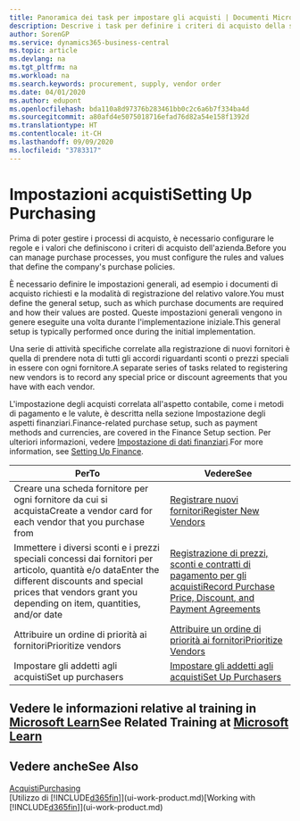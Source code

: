 ```yaml
---
title: Panoramica dei task per impostare gli acquisti | Documenti Microsoft
description: Descrive i task per definire i criteri di acquisto della società e impostare i processi di acquisto.
author: SorenGP
ms.service: dynamics365-business-central
ms.topic: article
ms.devlang: na
ms.tgt_pltfrm: na
ms.workload: na
ms.search.keywords: procurement, supply, vendor order
ms.date: 04/01/2020
ms.author: edupont
ms.openlocfilehash: bda110a8d97376b283461bb0c2c6a6b7f334ba4d
ms.sourcegitcommit: a80afd4e5075018716efad76d82a54e158f1392d
ms.translationtype: HT
ms.contentlocale: it-CH
ms.lasthandoff: 09/09/2020
ms.locfileid: "3783317"
---
```

# <a name="setting-up-purchasing"></a><span data-ttu-id="dd403-103">Impostazioni acquisti</span><span class="sxs-lookup"><span data-stu-id="dd403-103">Setting Up Purchasing</span></span>
<span data-ttu-id="dd403-104">Prima di poter gestire i processi di acquisto, è necessario configurare le regole e i valori che definiscono i criteri di acquisto dell'azienda.</span><span class="sxs-lookup"><span data-stu-id="dd403-104">Before you can manage purchase processes, you must configure the rules and values that define the company's purchase policies.</span></span>

<span data-ttu-id="dd403-105">È necessario definire le impostazioni generali, ad esempio i documenti di acquisto richiesti e la modalità di registrazione del relativo valore.</span><span class="sxs-lookup"><span data-stu-id="dd403-105">You must define the general setup, such as which purchase documents are required and how their values are posted.</span></span> <span data-ttu-id="dd403-106">Queste impostazioni generali vengono in genere eseguite una volta durante l'implementazione iniziale.</span><span class="sxs-lookup"><span data-stu-id="dd403-106">This general setup is typically performed once during the initial implementation.</span></span>

<span data-ttu-id="dd403-107">Una serie di attività specifiche correlate alla registrazione di nuovi fornitori è quella di prendere nota di tutti gli accordi riguardanti sconti o prezzi speciali in essere con ogni fornitore.</span><span class="sxs-lookup"><span data-stu-id="dd403-107">A separate series of tasks related to registering new vendors is to record any special price or discount agreements that you have with each vendor.</span></span>

<span data-ttu-id="dd403-108">L'impostazione degli acquisti correlata all'aspetto contabile, come i metodi di pagamento e le valute, è descritta nella sezione Impostazione degli aspetti finanziari.</span><span class="sxs-lookup"><span data-stu-id="dd403-108">Finance-related purchase setup, such as payment methods and currencies, are covered in the Finance Setup section.</span></span> <span data-ttu-id="dd403-109">Per ulteriori informazioni, vedere [Impostazione di dati finanziari](finance-setup-finance.md).</span><span class="sxs-lookup"><span data-stu-id="dd403-109">For more information, see [Setting Up Finance](finance-setup-finance.md).</span></span>

| <span data-ttu-id="dd403-110">Per</span><span class="sxs-lookup"><span data-stu-id="dd403-110">To</span></span> | <span data-ttu-id="dd403-111">Vedere</span><span class="sxs-lookup"><span data-stu-id="dd403-111">See</span></span> |
| --- | --- |
| <span data-ttu-id="dd403-112">Creare una scheda fornitore per ogni fornitore da cui si acquista</span><span class="sxs-lookup"><span data-stu-id="dd403-112">Create a vendor card for each vendor that you purchase from</span></span>|[<span data-ttu-id="dd403-113">Registrare nuovi fornitori</span><span class="sxs-lookup"><span data-stu-id="dd403-113">Register New Vendors</span></span>](purchasing-how-register-new-vendors.md) |
| <span data-ttu-id="dd403-114">Immettere i diversi sconti e i prezzi speciali concessi dai fornitori per articolo, quantità e/o data</span><span class="sxs-lookup"><span data-stu-id="dd403-114">Enter the different discounts and special prices that vendors grant you depending on item, quantities, and/or date</span></span> |[<span data-ttu-id="dd403-115">Registrazione di prezzi, sconti e contratti di pagamento per gli acquisti</span><span class="sxs-lookup"><span data-stu-id="dd403-115">Record Purchase Price, Discount, and Payment Agreements</span></span>](purchasing-how-record-purchase-price-discount-payment-agreements.md) |
| <span data-ttu-id="dd403-116">Attribuire un ordine di priorità ai fornitori</span><span class="sxs-lookup"><span data-stu-id="dd403-116">Prioritize vendors</span></span> |[<span data-ttu-id="dd403-117">Attribuire un ordine di priorità ai fornitori</span><span class="sxs-lookup"><span data-stu-id="dd403-117">Prioritize Vendors</span></span>](purchasing-how-prioritize-vendors.md) |
| <span data-ttu-id="dd403-118">Impostare gli addetti agli acquisti</span><span class="sxs-lookup"><span data-stu-id="dd403-118">Set up purchasers</span></span> |[<span data-ttu-id="dd403-119">Impostare gli addetti agli acquisti</span><span class="sxs-lookup"><span data-stu-id="dd403-119">Set Up Purchasers</span></span>](purchasing-how-setup-purchasers.md) |

## <a name="see-related-training-at-microsoft-learn"></a><span data-ttu-id="dd403-120">Vedere le informazioni relative al training in [Microsoft Learn](/learn/paths/trade-get-started-dynamics-365-business-central/)</span><span class="sxs-lookup"><span data-stu-id="dd403-120">See Related Training at [Microsoft Learn](/learn/paths/trade-get-started-dynamics-365-business-central/)</span></span>

## <a name="see-also"></a><span data-ttu-id="dd403-121">Vedere anche</span><span class="sxs-lookup"><span data-stu-id="dd403-121">See Also</span></span>

[<span data-ttu-id="dd403-122">Acquisti</span><span class="sxs-lookup"><span data-stu-id="dd403-122">Purchasing</span></span>](purchasing-manage-purchasing.md)  
<span data-ttu-id="dd403-123">[Utilizzo di [!INCLUDE[d365fin](includes/d365fin_md.md)]](ui-work-product.md)</span><span class="sxs-lookup"><span data-stu-id="dd403-123">[Working with [!INCLUDE[d365fin](includes/d365fin_md.md)]](ui-work-product.md)</span></span>
